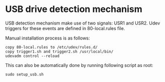 USB drive detection mechanism
=============================

USB detection mechanism make use of two signals: USR1 and USR2. Udev triggers
for these events are defined in 80-local.rules file.

Manual installation process is as follows:
```
copy 80-local.rules to /etc/udev/rules.d/
copy trigger1.sh and trigger2.sh /usr/local/bin/
udevadm control --reload
```

This can also be automatically done by running following script as root:
```
sudo setup_usb.sh
```
